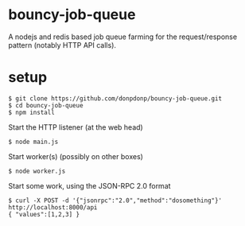 # bouncy-job-queue

A nodejs and redis based job queue farming for the request/response pattern (notably
HTTP API calls).

# setup

```
$ git clone https://github.com/donpdonp/bouncy-job-queue.git
$ cd bouncy-job-queue
$ npm install
```

Start the HTTP listener (at the web head)
```
$ node main.js
```

Start worker(s) (possibly on other boxes)
```
$ node worker.js
```

Start some work, using the JSON-RPC 2.0 format
```
$ curl -X POST -d '{"jsonrpc":"2.0","method":"dosomething"}' http://localhost:8000/api
{ "values":[1,2,3] }
```
